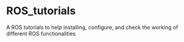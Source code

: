 # ROS_tutorials
A ROS tutorials to help installing, configure, and check the working of different ROS functionalities 
